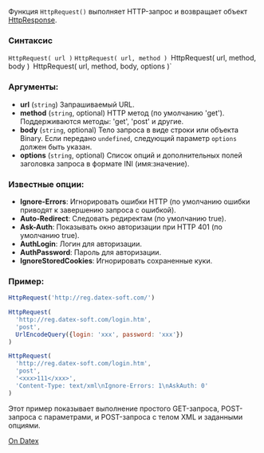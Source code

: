 Функция `HttpRequest()` выполняет HTTP-запрос и возвращает объект [HttpResponse](http://docs.datex.ru/article.htm?id=5620203358492510993).

### Синтаксис
`HttpRequest( url )`
`HttpRequest( url, method )
`HttpRequest( url, method, body )`
`HttpRequest( url, method, body, options )`

### Аргументы:
- **url** (`string`)
	Запрашиваемый URL.
- **method** (`string`, optional)
	HTTP метод (по умолчанию 'get'). Поддерживаются методы: 'get', 'post' и другие.
- **body** (`string`, optional)
	Тело запроса в виде строки или объекта Binary. Если передано `undefined`, следующий параметр `options` должен быть указан.
- **options** (`string`, optional)
	Список опций и дополнительных полей заголовка запроса в формате INI (имя:значение).

### Известные опции:
- **Ignore-Errors**: Игнорировать ошибки HTTP (по умолчанию ошибки приводят к завершению запроса с ошибкой).
- **Auto-Redirect**: Следовать редиректам (по умолчанию true).
- **Ask-Auth**: Показывать окно авторизации при HTTP 401 (по умолчанию true).
- **AuthLogin**: Логин для авторизации.
- **AuthPassword**: Пароль для авторизации.
- **IgnoreStoredCookies**: Игнорировать сохраненные куки.

### Пример:
```js
HttpRequest('http://reg.datex-soft.com/') 

HttpRequest(
  'http://reg.datex-soft.com/login.htm', 
  'post', 
  UrlEncodeQuery({login: 'xxx', password: 'xxx'})
) 

HttpRequest(
  'http://reg.datex-soft.com/login.htm', 
  'post', 
  '<xxx>111</xxx>', 
  'Content-Type: text/xml\nIgnore-Errors: 1\nAskAuth: 0'
)
```
Этот пример показывает выполнение простого GET-запроса, POST-запроса с параметрами, и POST-запроса с телом XML и заданными опциями.

[On Datex](http://docs.datex.ru/article.htm?id=5620276892448878634)